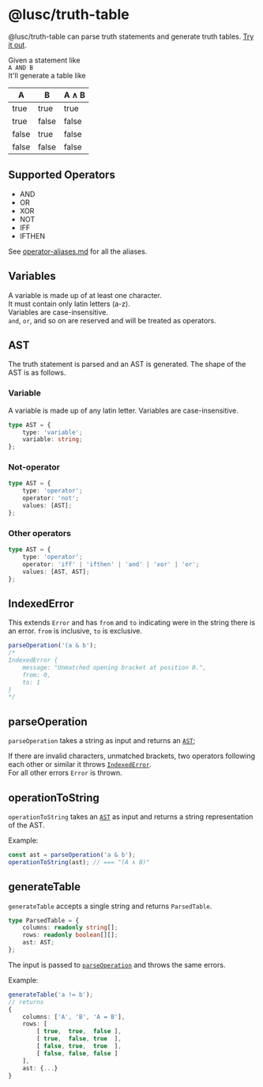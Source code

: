 # @lusc/truth-table

@lusc/truth-table can parse truth statements and generate truth tables. [Try it out](https://melusc.github.io/truth-table/).

Given a statement like  
`A AND B`  
It'll generate a table like

| A     | B     | A ∧ B |
| ----- | ----- | ----- |
| true  | true  | true  |
| true  | false | false |
| false | true  | false |
| false | false | false |

## Supported Operators

- AND
- OR
- XOR
- NOT
- IFF
- IFTHEN

See [operator-aliases.md](./operator-aliases.md) for all the aliases.

## Variables

A variable is made up of at least one character.  
It must contain only latin letters (a-z).  
Variables are case-insensitive.  
`and`, `or`, and so on are reserved and will be treated as operators.

## AST

The truth statement is parsed and an AST is generated.
The shape of the AST is as follows.

### Variable

A variable is made up of any latin letter. Variables are case-insensitive.

```ts
type AST = {
	type: 'variable';
	variable: string;
};
```

### Not-operator

```ts
type AST = {
	type: 'operator';
	operator: 'not';
	values: [AST];
};
```

### Other operators

```ts
type AST = {
	type: 'operator';
	operator: 'iff' | 'ifthen' | 'and' | 'xor' | 'or';
	values: [AST, AST];
};
```

## IndexedError

This extends `Error` and has `from` and `to` indicating were in the string there is an error.
`from` is inclusive, `to` is exclusive.

```ts
parseOperation('(a & b');
/*
IndexedError {
	message: "Unmatched opening bracket at position 0.",
	from: 0,
	to: 1
}
*/
```

## parseOperation

`parseOperation` takes a string as input and returns an [`AST`](#ast);

If there are invalid characters, unmatched brackets, two operators following each other or similar it throws [`IndexedError`](#indexederror).  
For all other errors `Error` is thrown.

## operationToString

`operationToString` takes an [`AST`](#ast) as input and returns a string representation of the AST.

Example:

```ts
const ast = parseOperation('a & b');
operationToString(ast); // === "(A ∧ B)"
```

## generateTable

`generateTable` accepts a single string and returns `ParsedTable`.

```ts
type ParsedTable = {
	columns: readonly string[];
	rows: readonly boolean[][];
	ast: AST;
};
```

The input is passed to [`parseOperation`](#parseoperation) and throws the same errors.

Example:

```ts
generateTable('a != b');
// returns
{
	columns: ['A', 'B', 'A ↮ B'],
	rows: [
		[ true,  true,  false ],
		[ true,  false, true  ],
		[ false, true,  true  ],
		[ false, false, false ]
	],
	ast: {...}
}
```
